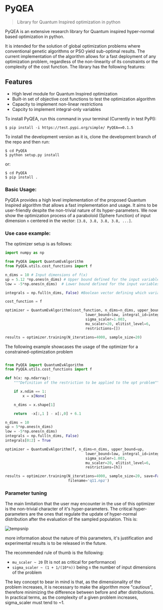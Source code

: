 # PyQEA
> Library for Quantum Inspired optimization in python


PyQEA is an extensive research library for Quantum inspired hyper-normal based
optimization in python. 

It is intended for the solution of global optimization problems where conventional 
genetic algorithms or PSO yield sub-optimal results. The current implementation of 
the algorithm allows for a fast deployment of any optimization problem, regardless of the non-linearity of its 
constraints or the complexity of the cost function. The library has the following features:

## Features
* High level module for Quantum Inspired optimization
* Built-in set of objective cost functions to test the optimization algorithm
* Capacity to implement non-linear restrictions 
* Capcity to implement integral-only variables

To install PyQEA, run this command in your terminal (Currently in test PyPI):

```shell
$ pip install -i https://test.pypi.org/simple/ PyQEA==0.1.5
```

To install the development version as it is, clone the development branch of the repo and then run:

```shell
$ cd PyQEA
$ python setup.py install
```

or: 

```shell
$ cd PyQEA
$ pip install .
```
### Basic Usage: 
PyQEA provides a high level implementation of  the proposed Quantum Inspired algorithm that allows a fast implementation and usage.
It aims to be user-friendly despite the non-trivial nature of its hyper-parameters. We now show the optimization process of a paraboloid (Sphere function)
of input dimension `n` centered in the vector: `[3.8, 3.8, 3.8, 3.8, ...]`. 

### Use case example: 

The optimizer setup is as follows:
```python
import numpy as np

from PyQEA import QuantumEvAlgorithm
from PyQEA.utils.cost_functions import f

n_dims = 10 # Input dimensions of f(x)
up = 5.12 *np.ones(n_dims) # Upper bound defined for the input variables
low = -5*np.ones(n_dims)  # Lower bound defined for the input variables

integrals = np.full(n_dims, False) #Boolean vector defining which variables are integral

cost_function = f

optimizer = QuantumEvAlgorithm(cost_function, n_dims=n_dims, upper_bound=up,
                                     lower_bound=low, integral_id=integrals,
                                     sigma_scaler=1.003,
                                     mu_scaler=20, elitist_level=6,
                                     restrictions=[])

results = optimizer.training(N_iterations=4000, sample_size=20)
```
The following example showcases the usage of the optimizer for a constrained-optimization problem
```python

from PyQEA import QuantumEvAlgorithm
from PyQEA.utils.cost_functions import f

def h(x: np.ndarray):
    """Definition of the restriction to be applied to the opt problem"""

    if x.ndim == 1:
        x = x[None]

    n_dims = x.shape[1]

    return  -x[:,1 ] - x[:,0] + 6.1

n_dims = 10
up = 5*np.ones(n_dims)
low = -5*np.ones(n_dims)
integrals = np.full(n_dims, False)
integrals[0:2] = True

optimizer = QuantumEvAlgorithm(f, n_dims=n_dims, upper_bound=up,
                                     lower_bound=low, integral_id=integrals,
                                     sigma_scaler=1.003,
                                     mu_scaler=20, elitist_level=6,
                                     restrictions=[h])

results = optimizer.training(N_iterations=4000, sample_size=20, save=False,
                             filename='q11.npz')
````
### Parameter tuning
The main limitation that the user may encounter in the use of this optimizer is
the non-trivial character of it's hyper-parameters. The critical hyper-parameters
are the ones that regulate the update of hyper-normal distribution after the evaluation
of the sampled population. This is:

![tempsnip](https://user-images.githubusercontent.com/57362874/195801476-4f99a3cc-3063-4c20-b8fa-3eef63483fa6.png)

more information about the nature of this parameters, it's justification and experimental
results is to be released in the future.

The recommended rule of thumb is the following: 

* `mu_scaler ~ 20` (It is not as critical for performance)
* `sigma_scaler ~ (1 + 1/(10*n))` being `n` the number of input dimensions of the problem

The key concept to bear in mind is that, as the dimensionality of the problem increases, it is necessary to make the algorithm more "cautious", therefore minimizing the difference between before and after distributions. In practical terms, as the complexity of a given
problem increases, sigma_scaler must tend to ~1.
